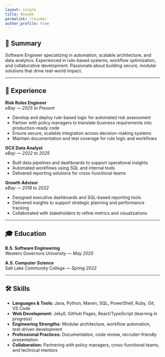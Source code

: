 ```yaml
---
layout: single
title: Resume
permalink: /resume/
author_profile: true
---
```


## 🧠 Summary  
Software Engineer specializing in automation, scalable architecture, and data analytics. Experienced in rule-based systems, workflow optimization, and collaborative development. Passionate about building secure, modular solutions that drive real-world impact.

---

## 💼 Experience

**Risk Rules Engineer**  
*eBay — 2025 to Present*  
- Develop and deploy rule-based logic for automated risk assessment  
- Partner with policy managers to translate business requirements into production-ready code  
- Ensure secure, scalable integration across decision-making systems  
- Maintain documentation and test coverage for rule logic and workflows

**GCX Data Analyst**  
*eBay — 2022 to 2025*  
- Built data pipelines and dashboards to support operational insights  
- Automated workflows using SQL and internal tools  
- Delivered reporting solutions for cross-functional teams

**Growth Advisor**  
*eBay — 2018 to 2022*  
- Designed executive dashboards and SQL-based reporting tools  
- Delivered insights to support strategic planning and performance tracking  
- Collaborated with stakeholders to refine metrics and visualizations

---

## 🎓 Education

**B.S. Software Engineering**  
Western Governors University — *May 2025*

**A.S. Computer Science**  
Salt Lake Community College — *Spring 2022*

---

## 🛠 Skills

- **Languages & Tools:** Java, Python, Maven, SQL, PowerShell, Ruby, Git, VS Code  
- **Web Development:** Jekyll, GitHub Pages, React/TypeScript (learning in progress)  
- **Engineering Strengths:** Modular architecture, workflow automation, test-driven development  
- **Professional Practices:** Documentation, code review, recruiter-friendly presentation  
- **Collaboration:** Partnering with policy managers, cross-functional teams, and technical mentors